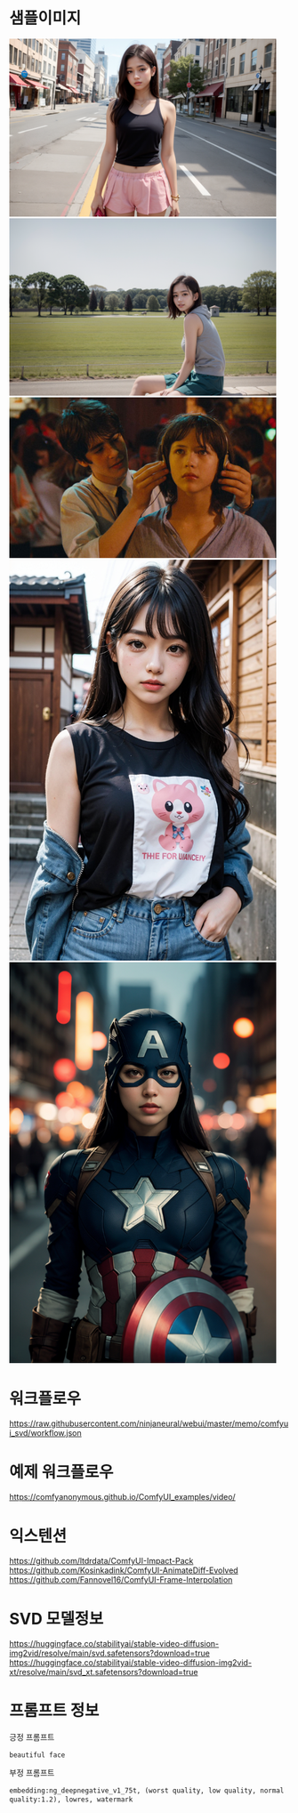 

# 샘플이미지

<img src="./comfyui_svd/image1.png" width="480"/>
<img src="./comfyui_svd/image2.png" width="480"/>
<img src="./comfyui_svd/image3.jpg" width="480"/>
<img src="./comfyui_svd/image4.png" width="480"/>
<img src="./comfyui_svd/image5.png" width="480"/>

# 워크플로우

<https://raw.githubusercontent.com/ninjaneural/webui/master/memo/comfyui_svd/workflow.json>

# 예제 워크플로우 

<https://comfyanonymous.github.io/ComfyUI_examples/video/>

# 익스텐션

<https://github.com/ltdrdata/ComfyUI-Impact-Pack>
<https://github.com/Kosinkadink/ComfyUI-AnimateDiff-Evolved>
<https://github.com/Fannovel16/ComfyUI-Frame-Interpolation>

# SVD 모델정보

<https://huggingface.co/stabilityai/stable-video-diffusion-img2vid/resolve/main/svd.safetensors?download=true>
<https://huggingface.co/stabilityai/stable-video-diffusion-img2vid-xt/resolve/main/svd_xt.safetensors?download=true>

# 프롬프트 정보

긍정 프롬프트
```
beautiful face
```

부정 프롬프트
```
embedding:ng_deepnegative_v1_75t, (worst quality, low quality, normal quality:1.2), lowres, watermark
```

